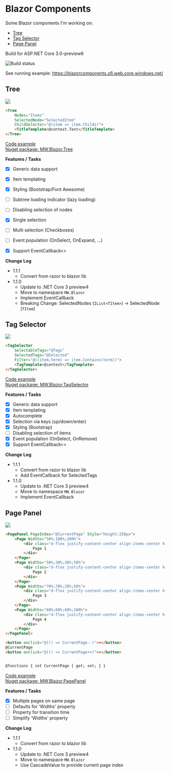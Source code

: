 # Blazor Components

Some Blazor components I'm working on:
- [Tree](#tree)
- [Tag Selector](#tagselector)
- [Page Panel](#pagepanel)

Build for ASP.NET Core 3.0-preview6

![Build status](https://hdsonix.visualstudio.com/Blazor%20Components/_apis/build/status/Blazor%20Components-ASP.NET%20Core-CI)


See running example: https://blazorcomponents.z6.web.core.windows.net/

## <a name="tree"></a>Tree

![](https://raw.githubusercontent.com/mwinkler/Blazor.Components/master/doc/tree.png)

```html
<Tree 
    Nodes="Items" 
    SelectedNode="SelectedItem" 
    ChildSelector="@(item => item.Childs)">
    <TitleTemplate>@context.Text</TitleTemplate>
</Tree>
```

[Code example](https://github.com/mwinkler/Blazor.Components/blob/master/example/ComponentsDemo/Pages/TreeSample.razor)  
[Nuget package: MW.Blazor.Tree](https://www.nuget.org/packages/MW.Blazor.Tree/)

**Features / Tasks**
- [x] Generic data support
- [x] Item templating
- [x] Styling (Bootstrap/Font Awesome)
- [ ] Subtree loading indicator (lazy loading)
- [ ] Disabling selection of nodes
- [x] Single selection
- [ ] Multi selection (Checkboxes)
- [ ] Event population (OnSelect, OnExpand, ...)
- [x] Support EventCallback<>


**Change Log**
- 1.1.1
  - Convert from razor to blazor lib
- 1.1.0
  - Update to .NET Core 3 preview4
  - Move to namespace ```MW.Blazor```
  - Implement EventCallback
  - Breaking Change: SelectedNodes (```IList<TItem>```) -> SelectedNode (```TItem```)

## <a name="tagselector"></a>Tag Selector

![](https://raw.githubusercontent.com/mwinkler/Blazor.Components/master/doc/tag-selector.gif)

```html
<TagSelector 
    SelectableTags="@Tags" 
    SelectedTags="@Selected" 
    Filter="@((item,term) => item.Contains(term))">
    <TagTemplate>@context</TagTemplate>
</TagSelector>
```

[Code example](https://github.com/mwinkler/Blazor.Components/blob/master/example/ComponentsDemo/Pages/TagSelectorSample.razor)  
[Nuget package: MW.Blazor.TagSelector](https://www.nuget.org/packages/MW.Blazor.TagSelector/)

**Features / Tasks**
- [x] Generic data support
- [x] Item templating
- [x] Autocomplete
- [x] Selection via keys (up/down/enter)
- [x] Styling (Bootstrap)
- [ ] Disabling selection of items
- [x] Event population (OnSelect, OnRemove)
- [x] Support EventCallback<>

**Change Log**
- 1.1.1
  - Convert from razor to blazor lib
  - Add EventCallback for SelectedTags
- 1.1.0
  - Update to .NET Core 3 preview4
  - Move to namespace ```MW.Blazor```
  - Implement EventCallback

## <a name="pagepanel"></a>Page Panel

![](https://raw.githubusercontent.com/mwinkler/Blazor.Components/master/doc/page-panel.gif)

```html
<PagePanel PageIndex="@CurrentPage" Style="height:250px">
    <Page Widths="50%;100%;200%">
        <div class="d-flex justify-content-center align-items-center h-100 text-white h4" style="background:#00ff90">
            Page 1
        </div>
    </Page>
    <Page Widths="50%;30%;20%;50%">
        <div class="d-flex justify-content-center align-items-center h-100 text-white h4" style="background:#1596c7">
            Page 2
        </div>
    </Page>
    <Page Widths="70%;70%;20%;50%">
        <div class="d-flex justify-content-center align-items-center h-100 text-white h4" style="background:#b823be">
            Page 3
        </div>
    </Page>
    <Page Widths="60%;60%;60%;100%">
        <div class="d-flex justify-content-center align-items-center h-100 text-white h4" style="background:#ff6a00">
            Page 4
        </div>
    </Page>
</PagePanel>

<button onclick="@(() => CurrentPage--)"><</button>
@CurrentPage
<button onclick="@(() => CurrentPage++)">></button>


@functions { int CurrentPage { get; set; } }
```

[Code example](https://github.com/mwinkler/Blazor.Components/blob/master/example/ComponentsDemo/Pages/PagePanelSample.razor)  
[Nuget package: MW.Blazor.PagePanel](https://www.nuget.org/packages/MW.Blazor.PagePanel/)

**Features / Tasks**
- [x] Multiple pages on same page
- [ ] Defaults for 'Widths' property
- [ ] Property for transition time
- [ ] Simplify 'Widths' property

**Change Log**
- 1.1.1
  - Convert from razor to blazor lib
- 1.1.0
  - Update to .NET Core 3 preview4
  - Move to namespace ```MW.Blazor```
  - Use CascadeValue to provide current page index